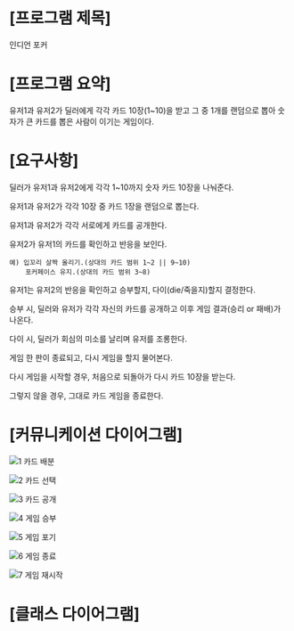 # [프로그램 제목]


인디언 포커






# [프로그램 요약]


유저1과 유저2가 딜러에게 각각 카드 10장(1~10)을 받고 그 중 1개를 랜덤으로 뽑아 숫자가 큰 카드를 뽑은 사람이 이기는 게임이다.






# [요구사항]


딜러가 유저1과 유저2에게 각각 1~10까지 숫자 카드 10장을 나눠준다.

유저1과 유저2가 각각 10장 중 카드 1장을 랜덤으로 뽑는다.

유저1과 유저2가 각각 서로에게 카드를 공개한다.

유저2가 유저1의 카드를 확인하고 반응을 보인다.

	예) 입꼬리 살짝 올리기.(상대의 카드 범위 1~2 || 9~10)
	    포커페이스 유지.(상대의 카드 범위 3~8)

유저1는 유저2의 반응을 확인하고 승부할지, 다이(die/죽을지)할지 결정한다.

승부 시, 딜러와 유저가 각각 자신의 카드를 공개하고 이후 게임 결과(승리 or 패배)가 나온다.

다이 시, 딜러가 회심의 미소를 날리며 유저를 조롱한다.

게임 한 판이 종료되고, 다시 게임을 할지 물어본다.

다시 게임을 시작할 경우, 처음으로 되돌아가 다시 카드 10장을 받는다.

그렇지 않을 경우, 그대로 카드 게임을 종료한다.






# [커뮤니케이션 다이어그램]


![1  카드 배분](https://user-images.githubusercontent.com/121847260/213859706-7d4938cb-0246-4fd3-9021-9354c1f0d988.png)


![2  카드 선택](https://user-images.githubusercontent.com/121847260/213859708-58c131dd-edb1-4087-94cd-214eeb5206f7.png)


![3  카드 공개](https://user-images.githubusercontent.com/121847260/213859709-f95ddb79-df4a-45e0-bb41-784675a73b25.png)


![4  게임 승부](https://user-images.githubusercontent.com/121847260/213859710-90cfbc64-b479-4aad-afb8-6451d1caa0c2.png)


![5  게임 포기](https://user-images.githubusercontent.com/121847260/213859711-5441f42a-1fac-459d-ab92-f871cbd291c2.png)


![6  게임 종료](https://user-images.githubusercontent.com/121847260/213859712-37c3aeed-834b-4940-8bde-d8d41ac28468.png)


![7  게임 재시작](https://user-images.githubusercontent.com/121847260/213859714-99de7508-4917-43f7-9e4a-61b8cf30d96b.png)






# [클래스 다이어그램]


